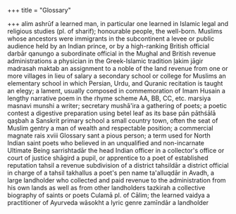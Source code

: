 +++
title = "Glossary"

+++
alim 
ashrūf 
a learned man, in particular one learned in Islamic legal and religious studies 
(pl. of sharif); honourable people, the well-born. Muslims whose ancestors were immigrants in the subcontinent a levee or public audience held by an Indian prince, or by a high-ranking British official 
darbār 
qanungo 
a subordinate official in the Mughal and British revenue administrations 
a physician in the Greek-Islamic tradition 
ļakim 
jāgir 
madrasah 
maktab 
an assignment to a noble of the land revenue from one or more villages in lieu of salary a secondary school or college for Muslims an elementary school in which Persian, Urdu, and Quranic recitation is taught an elegy; a lament, usually composed in commemoration of Imam Husain a lengthy narrative poem in the rhyme scheme AA, BB, CC, etc. 
marsiya 
masnavi 
munshi 
a writer; secretary 
mushā'ira 
a gathering of poets; a poetic contest a digestive preparation using betel leaf as its base 
pān 
pāthśālā 
qaşbah 
a Sanskrit primary school a small country town, often the seat of Muslim gentry a man of wealth and respectable position; a commercial magnate 
rais 
xviii 
Glossary 
sant 
a pious person; a term used for North Indian saint poets who believed in an unqualified and non-incarnate Ultimate Being 
sarrishtadār the head Indian officer in a collector's office or court of 
justice shāgird a pupil, or apprentice to a poet of established reputation tahsil a revenue subdivision of a district tahsildār a district official in charge of a tahsil takhallus a poet's pen name ta'alluqdār in Avadh, a large landholder who collected and paid 
revenue to the administration from his own lands as well 
as from other landholders tazkirah a collective biography of saints or poets Culamā pl. of Cālim; the learned vaidya a practitioner of Ayurveda wāsokht a lyric genre zamīndār a landholder 
